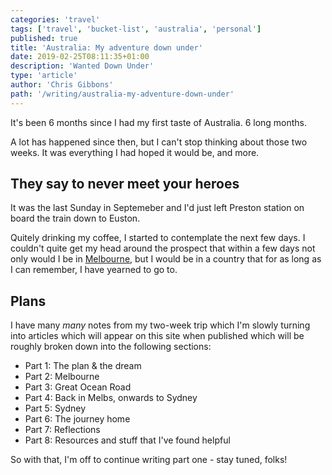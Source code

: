 ```yaml
---
categories: 'travel'
tags: ['travel', 'bucket-list', 'australia', 'personal']
published: true
title: 'Australia: My adventure down under'
date: 2019-02-25T08:11:35+01:00
description: 'Wanted Down Under'
type: 'article'
author: 'Chris Gibbons'
path: '/writing/australia-my-adventure-down-under'
---
```


It's been 6 months since I had my first taste of Australia. 6 long months.

A lot has happened since then, but I can't stop thinking about those two weeks. It was everything I had hoped it would be, and more.

## They say to never meet your heroes

It was the last Sunday in Septemeber and I'd just left Preston station on board the train down to Euston.

Quitely drinking my coffee, I started to contemplate the next few days. I couldn't quite get my head around the prospect that within a few days not only would I be in [Melbourne](https://en.wikipedia.org/wiki/Melbourne), but I would be in a country that for as long as I can remember, I have yearned to go to.

## Plans

I have many _many_ notes from my two-week trip which I'm slowly turning into articles which will appear on this site when published which will be roughly broken down into the following sections:

- Part 1: The plan &amp; the dream
- Part 2: Melbourne
- Part 3: Great Ocean Road
- Part 4: Back in Melbs, onwards to Sydney
- Part 5: Sydney
- Part 6: The journey home
- Part 7: Reflections
- Part 8: Resources and stuff that I've found helpful

So with that, I'm off to continue writing part one - stay tuned, folks!
